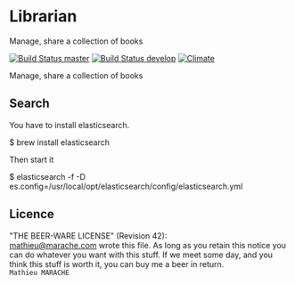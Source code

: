 Librarian 
=========

Manage, share a collection of books

[![Build Status master](https://travis-ci.org/mathieu/Librarian.png?branch=master)](https://travis-ci.org/mathieu/Librarian)
[![Build Status develop](https://travis-ci.org/mathieu/Librarian.png?branch=develop)](https://travis-ci.org/mathieu/Librarian)
[![Climate](https://codeclimate.com/github/mathieu/Librarian.png)](https://codeclimate.com/github/mathieu/Librarian)


Manage, share a collection of books


Search
------

You have to install elasticsearch.

$ brew install elasticsearch

Then start it

$ elasticsearch -f -D es.config=/usr/local/opt/elasticsearch/config/elasticsearch.yml




Licence
-------

"THE BEER-WARE LICENSE" (Revision 42):  
<mathieu@marache.com> wrote this file. As long as you retain this notice you
can do whatever you want with this stuff. If we meet some day, and you think
this stuff is worth it, you can buy me a beer in return.  
`Mathieu MARACHE`